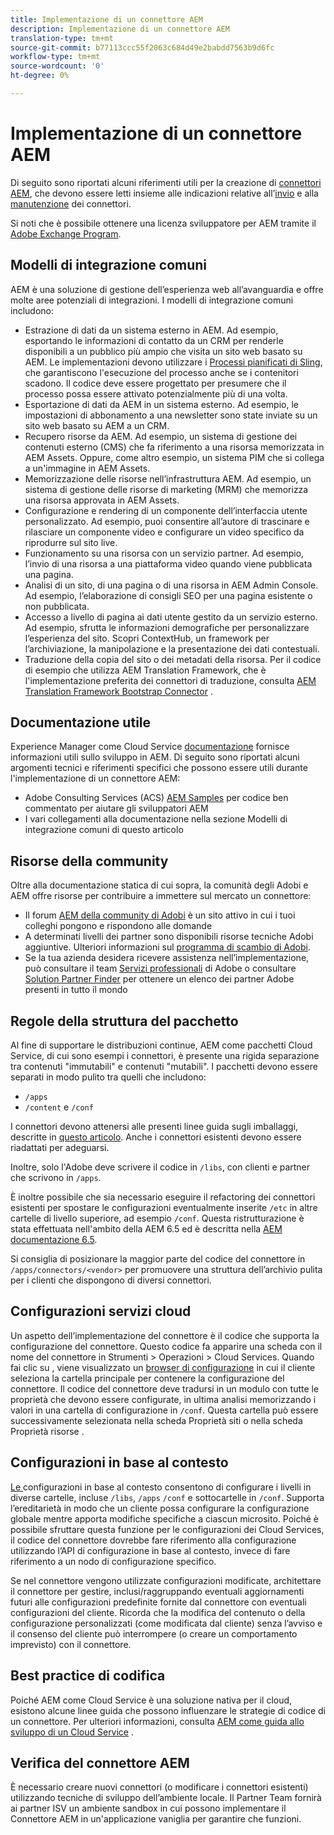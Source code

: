```yaml
---
title: Implementazione di un connettore AEM
description: Implementazione di un connettore AEM
translation-type: tm+mt
source-git-commit: b77113ccc55f2063c684d49e2babdd7563b9d6fc
workflow-type: tm+mt
source-wordcount: '0'
ht-degree: 0%

---
```



Implementazione di un connettore AEM
=============================

Di seguito sono riportati alcuni riferimenti utili per la creazione di [connettori AEM](https://www.adobe.io/apis/experiencecloud/aem/aemconnectors.html), che devono essere letti insieme alle indicazioni relative all’[invio](submit.md) e alla [manutenzione](maintain.md) dei connettori.

Si noti che è possibile ottenere una licenza sviluppatore per AEM tramite il [Adobe Exchange Program](https://partners.adobe.com/exchangeprogram/experiencecloud).

Modelli di integrazione comuni
---------------------------

AEM è una soluzione di gestione dell’esperienza web all’avanguardia e offre molte aree potenziali di integrazioni. I modelli di integrazione comuni includono:

* Estrazione di dati da un sistema esterno in AEM. Ad esempio, esportando le informazioni di contatto da un CRM per renderle disponibili a un pubblico più ampio che visita un sito web basato su AEM.  Le implementazioni devono utilizzare i [Processi pianificati di Sling](https://sling.apache.org/documentation/bundles/apache-sling-eventing-and-job-handling.html#scheduled-jobs), che garantiscono l&#39;esecuzione del processo anche se i contenitori scadono. Il codice deve essere progettato per presumere che il processo possa essere attivato potenzialmente più di una volta.
* Esportazione di dati da AEM in un sistema esterno. Ad esempio, le impostazioni di abbonamento a una newsletter sono state inviate su un sito web basato su AEM a un CRM.
* Recupero risorse da AEM. Ad esempio, un sistema di gestione dei contenuti esterno (CMS) che fa riferimento a una risorsa memorizzata in AEM Assets. Oppure, come altro esempio, un sistema PIM che si collega a un&#39;immagine in AEM Assets.
* Memorizzazione delle risorse nell’infrastruttura AEM. Ad esempio, un sistema di gestione delle risorse di marketing (MRM) che memorizza una risorsa approvata in AEM Assets.
* Configurazione e rendering di un componente dell’interfaccia utente personalizzato. Ad esempio, puoi consentire all’autore di trascinare e rilasciare un componente video e configurare un video specifico da riprodurre sul sito live.
* Funzionamento su una risorsa con un servizio partner. Ad esempio, l’invio di una risorsa a una piattaforma video quando viene pubblicata una pagina.
* Analisi di un sito, di una pagina o di una risorsa in AEM Admin Console. Ad esempio, l’elaborazione di consigli SEO per una pagina esistente o non pubblicata.
* Accesso a livello di pagina ai dati utente gestito da un servizio esterno. Ad esempio, sfrutta le informazioni demografiche per personalizzare l’esperienza del sito. Scopri ContextHub, un framework per l’archiviazione, la manipolazione e la presentazione dei dati contestuali.
* Traduzione della copia del sito o dei metadati della risorsa. Per il codice di esempio che utilizza AEM Translation Framework, che è l&#39;implementazione preferita dei connettori di traduzione, consulta [AEM Translation Framework Bootstrap Connector](https://github.com/Adobe-Marketing-Cloud/aem-translation-framework-bootstrap-connector) .


Documentazione utile
--------------------

Experience Manager come Cloud Service [documentazione](../overview/introduction.md) fornisce informazioni utili sullo sviluppo in AEM. Di seguito sono riportati alcuni argomenti tecnici e riferimenti specifici che possono essere utili durante l&#39;implementazione di un connettore AEM:

* Adobe Consulting Services (ACS) [AEM Samples](http://adobe-consulting-services.github.io/acs-aem-samples/) per codice ben commentato per aiutare gli sviluppatori AEM
* I vari collegamenti alla documentazione nella sezione Modelli di integrazione comuni di questo articolo

Risorse della community
--------------------

Oltre alla documentazione statica di cui sopra, la comunità degli Adobi e AEM offre risorse per contribuire a immettere sul mercato un connettore:

* Il forum [AEM della community di Adobi](http://help-forums.adobe.com/content/adobeforums/en/experience-manager-forum/adobe-experience-manager.html) è un sito attivo in cui i tuoi colleghi pongono e rispondono alle domande
* A determinati livelli dei partner sono disponibili risorse tecniche Adobi aggiuntive. Ulteriori informazioni sul [programma di scambio di Adobi](https://partners.adobe.com/exchangeprogram/experiencecloud).
* Se la tua azienda desidera ricevere assistenza nell’implementazione, può consultare il team [Servizi professionali](http://www.adobe.com/it/experience-cloud/consulting-services.html) di Adobe o consultare [Solution Partner Finder](https://solutionpartners.adobe.com/home/partnerFinder.html) per ottenere un elenco dei partner Adobe presenti in tutto il mondo

Regole della struttura del pacchetto
-----------------------

Al fine di supportare le distribuzioni continue, AEM come pacchetti Cloud Service, di cui sono esempi i connettori, è presente una rigida separazione tra contenuti &quot;immutabili&quot; e contenuti &quot;mutabili&quot;. I pacchetti devono essere separati in modo pulito tra quelli che includono:

* `/apps`
* `/content` e `/conf`

I connettori devono attenersi alle presenti linee guida sugli imballaggi, descritte in [questo articolo](/help/implementing/developing/introduction/aem-project-content-package-structure.md). Anche i connettori esistenti devono essere riadattati per adeguarsi.

Inoltre, solo l&#39;Adobe deve scrivere il codice in `/libs`, con clienti e partner che scrivono in `/apps`.

È inoltre possibile che sia necessario eseguire il refactoring dei connettori esistenti per spostare le configurazioni eventualmente inserite `/etc` in altre cartelle di livello superiore, ad esempio `/conf`. Questa ristrutturazione è stata effettuata nell&#39;ambito della AEM 6.5 ed è descritta nella [AEM documentazione 6.5](https://experienceleague.adobe.com/docs/experience-manager-65/deploying/restructuring/repository-restructuring.html).

Si consiglia di posizionare la maggior parte del codice del connettore in `/apps/connectors/<vendor>` per promuovere una struttura dell’archivio pulita per i clienti che dispongono di diversi connettori.

Configurazioni servizi cloud
-----------------------------

Un aspetto dell’implementazione del connettore è il codice che supporta la configurazione del connettore. Questo codice fa apparire una scheda con il nome del connettore in Strumenti > Operazioni > Cloud Services. Quando fai clic su , viene visualizzato un [browser di configurazione](/help/implementing/developing/introduction/configurations.md#using-configuration-browser) in cui il cliente seleziona la cartella principale per contenere la configurazione del connettore. Il codice del connettore deve tradursi in un modulo con tutte le proprietà che devono essere configurate, in ultima analisi memorizzando i valori in una cartella di configurazione in `/conf`. Questa cartella può essere successivamente selezionata nella scheda Proprietà siti o nella scheda Proprietà risorse .


Configurazioni in base al contesto
-----------------------------

[Le ](https://sling.apache.org/documentation/bundles/context-aware-configuration/context-aware-configuration.html) configurazioni in base al contesto consentono di configurare i livelli in diverse cartelle, incluse  `/libs`,  `/apps`  `/conf` e sottocartelle in  `/conf`. Supporta l’ereditarietà in modo che un cliente possa configurare la configurazione globale mentre apporta modifiche specifiche a ciascun microsito. Poiché è possibile sfruttare questa funzione per le configurazioni dei Cloud Services, il codice del connettore dovrebbe fare riferimento alla configurazione utilizzando l’API di configurazione in base al contesto, invece di fare riferimento a un nodo di configurazione specifico.

Se nel connettore vengono utilizzate configurazioni modificate, architettare il connettore per gestire, inclusi/raggruppando eventuali aggiornamenti futuri alle configurazioni predefinite fornite dal connettore con eventuali configurazioni del cliente. Ricorda che la modifica del contenuto o della configurazione personalizzati (come modificata dal cliente) senza l’avviso e il consenso del cliente può interrompere (o creare un comportamento imprevisto) con il connettore.

Best practice di codifica
----------------------

Poiché AEM come Cloud Service è una soluzione nativa per il cloud, esistono alcune linee guida che possono influenzare le strategie di codice di un connettore. Per ulteriori informazioni, consulta [AEM come guida allo sviluppo di un Cloud Service](/help/implementing/developing/introduction/development-guidelines.md) .

Verifica del connettore AEM
-------------------------

È necessario creare nuovi connettori (o modificare i connettori esistenti) utilizzando tecniche di sviluppo dell’ambiente locale. Il Partner Team fornirà ai partner ISV un ambiente sandbox in cui possono implementare il Connettore AEM in un&#39;applicazione vaniglia per garantire che funzioni.

